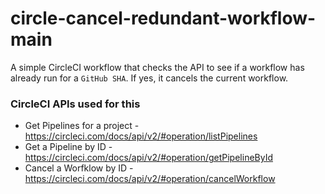 # circle-cancel-redundant-workflow-main

A simple CircleCI workflow that checks the API to see if a workflow has already run for a `GitHub SHA`. If yes, it cancels the current workflow.

### CircleCI APIs used for this

- Get Pipelines for a project - https://circleci.com/docs/api/v2/#operation/listPipelines
- Get a Pipeline by ID - https://circleci.com/docs/api/v2/#operation/getPipelineById
- Cancel a Worfklow by ID - https://circleci.com/docs/api/v2/#operation/cancelWorkflow
